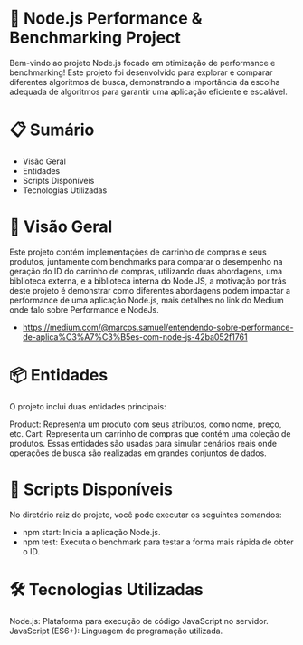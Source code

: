 # 🚀 Node.js Performance & Benchmarking Project

Bem-vindo ao projeto Node.js focado em otimização de performance e benchmarking! Este projeto foi desenvolvido para explorar e comparar diferentes algoritmos de busca, demonstrando a importância da escolha adequada de algoritmos para garantir uma aplicação eficiente e escalável.

# 📋 Sumário

- Visão Geral
- Entidades
- Scripts Disponíveis
- Tecnologias Utilizadas

# 🌟 Visão Geral

Este projeto contém implementações de carrinho de compras e seus produtos, juntamente com benchmarks para comparar o desempenho na geração do ID do carrinho de compras, utilizando duas abordagens, uma biblioteca externa, e a biblioteca interna do Node.JS, a motivação por trás deste projeto é demonstrar como diferentes abordagens podem impactar a performance de uma aplicação Node.js, mais detalhes no link do Medium onde falo sobre Performance e NodeJs.

- https://medium.com/@marcos.samuel/entendendo-sobre-performance-de-aplica%C3%A7%C3%B5es-com-node-js-42ba052f1761

# 📦 Entidades

O projeto inclui duas entidades principais:

Product: Representa um produto com seus atributos, como nome, preço, etc.
Cart: Representa um carrinho de compras que contém uma coleção de produtos.
Essas entidades são usadas para simular cenários reais onde operações de busca são realizadas em grandes conjuntos de dados.

# 🚀 Scripts Disponíveis

No diretório raiz do projeto, você pode executar os seguintes comandos:

- npm start: Inicia a aplicação Node.js.
- npm test: Executa o benchmark para testar a forma mais rápida de obter o ID.

# 🛠️ Tecnologias Utilizadas

Node.js: Plataforma para execução de código JavaScript no servidor.
JavaScript (ES6+): Linguagem de programação utilizada.
